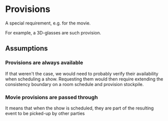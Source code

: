 # Provisions
A special requirement, e.g. for the movie.

For example, a 3D-glasses are such provision. 

## Assumptions
### Provisions are always available
If that weren't the case, we would need to probably verify their availability when scheduling a show.
Requesting them would then require extending the consistency boundary on a room schedule and provision stockpile.
### Movie provisions are passed through
It means that when the show is scheduled, they are part of the resulting event to be picked-up by 
other parties